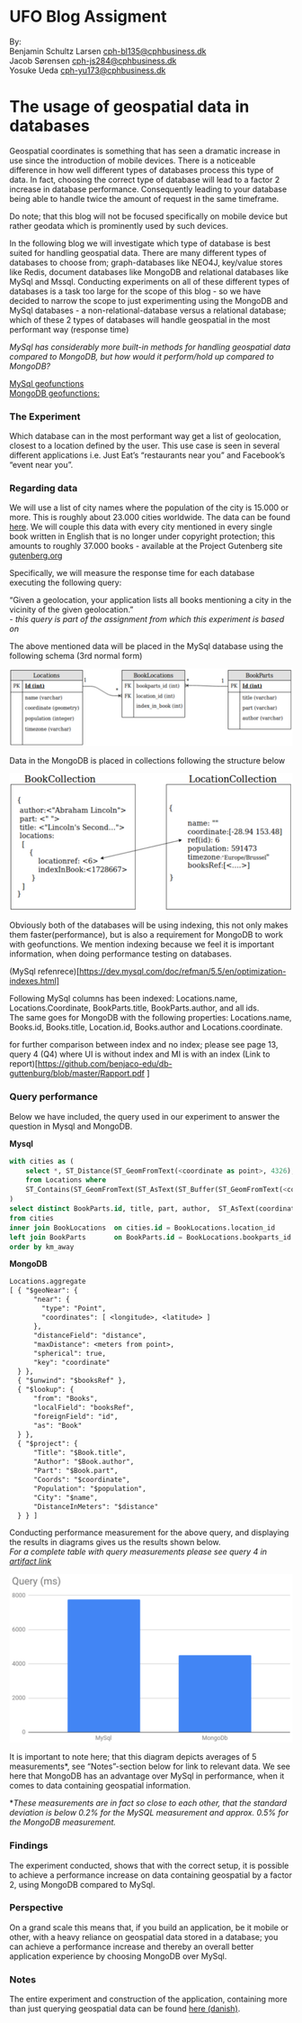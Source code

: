 # UFO Blog Assigment

By:  
Benjamin Schultz Larsen     cph-bl135@cphbusiness.dk  
Jacob Sørensen              cph-js284@cphbusiness.dk  
Yosuke Ueda                 cph-yu173@cphbusiness.dk  
  
# The usage of geospatial data in databases
<p>
Geospatial coordinates is something that has seen a dramatic increase in use since the introduction of mobile devices.  
There is a noticeable difference in how well different types of databases process this type of data.  
In fact, choosing the correct type of database will lead to a factor 2 increase in database performance.  
Consequently leading to your database being able to handle twice the amount of request in the same timeframe.
  
Do note; that this blog will not be focused specifically on mobile device but rather geodata which is prominently used by such devices.  
</p>
<p>
In the following blog we will investigate which type of database is best suited for handling geospatial data. There are many different types of databases to choose from; graph-databases like NEO4J, key/value stores like Redis, document databases like MongoDB and relational databases like MySql and Mssql.  
Conducting experiments on all of these different types of databases is a task too large for the scope of this blog - so we have decided to narrow the scope to just experimenting using the MongoDB and MySql databases - a non-relational-database versus a relational database; which of these 2 types of databases will handle geospatial in the most performant way (response time)  
  
*MySql has considerably more built-in methods for handling geospatial data compared to  MongoDB, but how would it perform/hold up compared to MongoDB?*
  
[MySql geofunctions](https://dev.mysql.com/doc/refman/5.7/en/spatial-function-reference.html)  
[MongoDB geofunctions:](https://docs.mongodb.com/manual/geospatial-queries/#id1)  

### The Experiment
Which database can in the most performant way get a list of geolocation, closest to a location defined by the user. This use case is seen in several different applications i.e. Just Eat’s “restaurants near you” and Facebook’s “event near you”.  
  
  
### Regarding data
We will use a list of city names where the population of the city is 15.000 or more. This is roughly about 23.000 cities worldwide. The data can be found [here](https://raw.githubusercontent.com/benjaco-edu/db-guttenburg/master/cities15000.txt). We will couple this data with every city mentioned in every single book written in English that is no longer under  copyright protection; this amounts to roughly 37.000 books - available at the Project Gutenberg site [gutenberg.org](http://www.gutenberg.org/)  
  
Specifically, we will measure the response time for each database executing the following query:
  
“Given a geolocation, your application lists all books mentioning a city in the vicinity of the given geolocation.”  
*- this query is part of the assignment from which this experiment is based on*  
  
The above mentioned data will be placed in the MySql database using the following schema (3rd normal form)

![diagram1](https://github.com/cph-js284/UFOblog/blob/master/diagrams/diagram1.png)  

Data in the MongoDB is placed in collections following the structure below  

![diagram2](https://github.com/cph-js284/UFOblog/blob/master/diagrams/diagram2.png)  
  
Obviously both of the databases will be using indexing, this not only makes them faster(performance), but is also a requirement for MongoDB to work with geofunctions. We mention indexing because we feel it is important information, when doing performance testing on databases.  
  
(MySql refenrece)[https://dev.mysql.com/doc/refman/5.5/en/optimization-indexes.html]

Following MySql columns has been indexed: Locations.name, Locations.Coordinate, BookParts.title, BookParts.author, and all ids.  
The same goes for MongoDB with the following properties: Locations.name, Books.id, Books.title, Location.id, Books.author and Locations.coordinate.  
  
for further comparison between index and no index; please see page 13, query 4 (Q4) where UI is without index and MI is with an index (Link to report)[https://github.com/benjaco-edu/db-guttenburg/blob/master/Rapport.pdf ]  
  
### Query performance
Below we have included, the query used in our experiment to answer the question in Mysql and MongoDB.  

**Mysql**
```sql
with cities as (
    select *, ST_Distance(ST_GeomFromText(<coordinate as point>, 4326), coordinate)/1000 as km_away 
    from Locations where 
    ST_Contains(ST_GeomFromText(ST_AsText(ST_Buffer(ST_GeomFromText(<coordinate as point>, 0), <distance from point in km>/111.226)), 4326), coordinate)
)
select distinct BookParts.id, title, part, author,  ST_AsText(coordinate) as point, km_away, name
from cities
inner join BookLocations  on cities.id = BookLocations.location_id
left join BookParts       on BookParts.id = BookLocations.bookparts_id
order by km_away
```
  
**MongoDB**  
```
Locations.aggregate
[ { "$geoNear": {
      "near": {
        "type": "Point",
        "coordinates": [ <longitude>, <latitude> ]
      },
      "distanceField": "distance",
      "maxDistance": <meters from point>, 
      "spherical": true,
      "key": "coordinate"
  } },
  { "$unwind": "$booksRef" },
  { "$lookup": {
      "from": "Books",
      "localField": "booksRef",
      "foreignField": "id",
      "as": "Book"
  } },
  { "$project": {
      "Title": "$Book.title",
      "Author": "$Book.author",
      "Part": "$Book.part",
      "Coords": "$coordinate",
      "Population": "$population",
      "City": "$name",
      "DistanceInMeters": "$distance"
  } } ]
```
  
Conducting performance measurement for the above query, and displaying the results in diagrams gives us the results shown below.  
*For a complete table with query measurements please see query 4 in [artifact link](https://github.com/benjaco-edu/db-guttenburg/blob/master/Artefakt%20Applikationstiming.pdf)*  
  
![diagram3a](https://github.com/cph-js284/UFOblog/blob/master/diagrams/diagram3a.png)  

It is important to note here; that this diagram depicts averages of 5 measurements&ast;, see “Notes”-section below for link to relevant data. We see here that MongoDB has an advantage over MySql in performance, when it comes to data containing geospatial information.

&ast;*These measurements are in fact so close to each other, that the standard deviation is below 0.2% for the MySQL measurement and approx. 0.5% for the MongoDB measurement.*

### Findings  
The experiment conducted, shows that with the correct setup, it is possible to achieve a performance increase on data containing geospatial by a factor 2, using MongoDB compared to MySql. 
  
### Perspective
On a grand scale this means that, if you build an application, be it mobile or other, with a heavy reliance on geospatial data stored in a database; you can achieve a performance increase and thereby an overall better application experience by choosing MongoDB over MySql.

### Notes
The entire experiment and construction of the application, containing more than just querying geospatial data can be found [here (danish)](https://github.com/benjaco-edu/db-guttenburg/blob/master/Rapport.pdf).  
